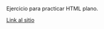 Ejercicio para practicar HTML plano.

[Link al sitio](https://dbsantiago.github.io/Codecademy/FrontEndEngineer/02-fashionBlog/index.html)